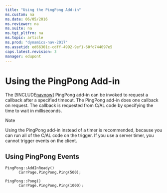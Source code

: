 ```yaml
---
title: "Using the PingPong Add-in"
ms.custom: na
ms.date: 06/05/2016
ms.reviewer: na
ms.suite: na
ms.tgt_pltfrm: na
ms.topic: article
ms.prod: "dynamics-nav-2017"
ms.assetid: ed66301c-cdff-4992-9ef1-60fd744097e5
caps.latest.revision: 3
manager: edupont
---
```

# Using the PingPong Add-in
The [!INCLUDE[navnow](includes/navnow_md.md)] PingPong add-in can be invoked to request a callback after a specified timeout. The PingPong add-in does one callback on request. The callback is requested from C/AL code by specifying the time to wait in milliseconds.  
  
> [!NOTE]  
>  Using the PingPong add-in instead of a timer is recommended, because you can run all of the C/AL code on the trigger. If you use a server timer, you cannot trigger events on the client.  
  
## Using PingPong Events  
  
```  
PingPong::AddInReady()  
      CurrPage.PingPong.Ping(500);  
```  
  
```  
PingPong::Pong()  
      CurrPage.PingPong.Ping(1000);  
```